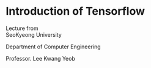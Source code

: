 # Introduction of Tensorflow
Lecture from  
SeoKyeong University

Department of Computer Engineering

Professor. Lee Kwang Yeob
